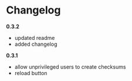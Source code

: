 Changelog
=========

**0.3.2**
- updated readme
- added changelog

**0.3.1**
- allow unprivileged users to create checksums
- reload button
